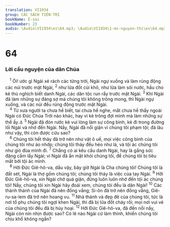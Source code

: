 ```yaml
---
translation: VI1934
group: CÁC SÁCH TIÊN-TRI
bookName: Ê-sai 
bookNumber: 23
audio: \Audio\VI1934\es\64.mp3; \Audio\VI1934\1-ms-nguyen-thi\es\64.mp3
---
```


<div class="title"><h1>64</h1><h3>Lời cầu nguyện của dân Chúa</h3></div>
<span class="verse es_64_1"> <sup>1</sup> Ôi! ước gì Ngài xé rách các từng trời, Ngài ngự xuống và làm rúng động các núi trước mặt Ngài, </span>
<span class="verse es_64_2"><sup>2</sup> như lửa đốt củi khô, như lửa làm sôi nước, hầu cho kẻ thù nghịch biết danh Ngài, các dân tộc run rẩy trước mặt Ngài. </span>
<span class="verse es_64_3"><sup>3</sup> Khi Ngài đã làm những sự đáng sợ mà chúng tôi không trông mong, thì Ngài ngự xuống, và các núi đều rúng động trước mặt Ngài. <br/></span>
<span class="verse es_64_4"> <sup>4</sup> Từ xưa người ta chưa hề biết, tai chưa hề nghe, mắt chưa hề thấy ngoài Ngài có Đức Chúa Trời nào khác, hay vì kẻ trông đợi mình mà làm những sự thể ấy.<a data-toggle="tooltip" data-placement="bottom" title="1Co 2:9">⚓</a></span>
<span class="verse es_64_5"><sup>5</sup> Ngài đã đón rước kẻ vui lòng làm sự công bình, kẻ đi trong đường lối Ngài và nhớ đến Ngài. Nầy, Ngài đã nổi giận vì chúng tôi phạm tội; đã lâu như vậy, thì còn được cứu sao? <br/></span>
<span class="verse es_64_6"> <sup>6</sup> Chúng tôi hết thảy đã trở nên như vật ô uế, mọi việc công bình của chúng tôi như áo nhớp; chúng tôi thảy đều héo như lá, và tội ác chúng tôi như gió đùa mình đi. </span>
<span class="verse es_64_7"><sup>7</sup> Chẳng có ai kêu cầu danh Ngài, hay là gắng sức đặng cầm lấy Ngài; vì Ngài đã ẩn mặt khỏi chúng tôi, để chúng tôi bị tiêu mất bởi tội ác mình. <br/></span>
<span class="verse es_64_8"> <sup>8</sup> Hỡi Đức Giê-hô-va, dầu vậy, bây giờ Ngài là Cha chúng tôi! Chúng tôi là đất sét, Ngài là thợ gốm chúng tôi; chúng tôi thảy là việc của tay Ngài. </span>
<span class="verse es_64_9"><sup>9</sup> Hỡi Đức Giê-hô-va, xin Ngài chớ quá giận, đừng luôn luôn nhớ đến tội ác chúng tôi! Nầy, chúng tôi xin Ngài hãy đoái xem, chúng tôi đều là dân Ngài! </span>
<span class="verse es_64_10"><sup>10</sup> Các thành thánh của Ngài đã nên đồng vắng; Si-ôn đã trở nên đồng vắng, Giê-ru-sa-lem đã trở nên hoang vu. </span>
<span class="verse es_64_11"><sup>11</sup> Nhà thánh và đẹp đẽ của chúng tôi, tức là nơi tổ phụ chúng tôi ngợi khen Ngài, thì đã bị lửa đốt cháy rồi; mọi nơi vui vẻ của chúng tôi đều đã bị hủy hoại. </span>
<span class="verse es_64_12"><sup>12</sup> Hỡi Đức Giê-hô-va, đã đến nỗi nầy, Ngài còn nín nhịn được sao? Có lẽ nào Ngài cứ làm thinh, khiến chúng tôi chịu khổ không ngần? <br/></span>
